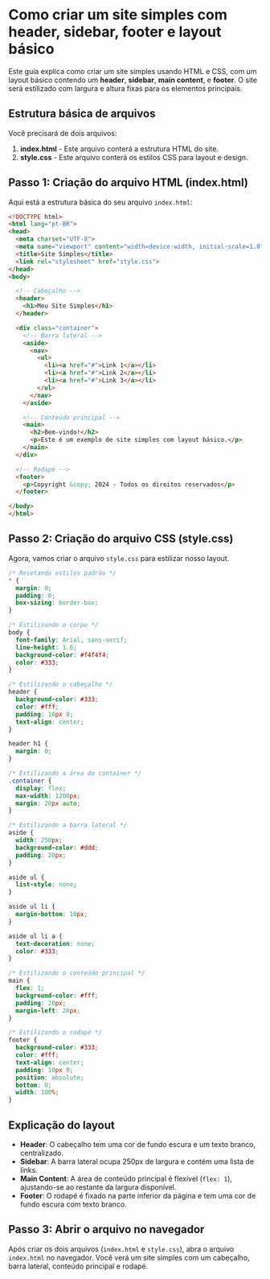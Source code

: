 
# Como criar um site simples com header, sidebar, footer e layout básico

Este guia explica como criar um site simples usando HTML e CSS, com um layout básico contendo um **header**, **sidebar**, **main content**, e **footer**. O site será estilizado com largura e altura fixas para os elementos principais.

## Estrutura básica de arquivos

Você precisará de dois arquivos:

1. **index.html** - Este arquivo conterá a estrutura HTML do site.
2. **style.css** - Este arquivo conterá os estilos CSS para layout e design.

## Passo 1: Criação do arquivo HTML (index.html)

Aqui está a estrutura básica do seu arquivo `index.html`:

```html
<!DOCTYPE html>
<html lang="pt-BR">
<head>
  <meta charset="UTF-8">
  <meta name="viewport" content="width=device-width, initial-scale=1.0">
  <title>Site Simples</title>
  <link rel="stylesheet" href="style.css">
</head>
<body>

  <!-- Cabeçalho -->
  <header>
    <h1>Meu Site Simples</h1>
  </header>

  <div class="container">
    <!-- Barra lateral -->
    <aside>
      <nav>
        <ul>
          <li><a href="#">Link 1</a></li>
          <li><a href="#">Link 2</a></li>
          <li><a href="#">Link 3</a></li>
        </ul>
      </nav>
    </aside>

    <!-- Conteúdo principal -->
    <main>
      <h2>Bem-vindo!</h2>
      <p>Este é um exemplo de site simples com layout básico.</p>
    </main>
  </div>

  <!-- Rodapé -->
  <footer>
    <p>Copyright &copy; 2024 - Todos os direitos reservados</p>
  </footer>

</body>
</html>
```

## Passo 2: Criação do arquivo CSS (style.css)

Agora, vamos criar o arquivo `style.css` para estilizar nosso layout.

```css
/* Resetando estilos padrão */
* {
  margin: 0;
  padding: 0;
  box-sizing: border-box;
}

/* Estilizando o corpo */
body {
  font-family: Arial, sans-serif;
  line-height: 1.6;
  background-color: #f4f4f4;
  color: #333;
}

/* Estilizando o cabeçalho */
header {
  background-color: #333;
  color: #fff;
  padding: 10px 0;
  text-align: center;
}

header h1 {
  margin: 0;
}

/* Estilizando a área do container */
.container {
  display: flex;
  max-width: 1200px;
  margin: 20px auto;
}

/* Estilizando a barra lateral */
aside {
  width: 250px;
  background-color: #ddd;
  padding: 20px;
}

aside ul {
  list-style: none;
}

aside ul li {
  margin-bottom: 10px;
}

aside ul li a {
  text-decoration: none;
  color: #333;
}

/* Estilizando o conteúdo principal */
main {
  flex: 1;
  background-color: #fff;
  padding: 20px;
  margin-left: 20px;
}

/* Estilizando o rodapé */
footer {
  background-color: #333;
  color: #fff;
  text-align: center;
  padding: 10px 0;
  position: absolute;
  bottom: 0;
  width: 100%;
}
```

## Explicação do layout

- **Header**: O cabeçalho tem uma cor de fundo escura e um texto branco, centralizado.
- **Sidebar**: A barra lateral ocupa 250px de largura e contém uma lista de links.
- **Main Content**: A área de conteúdo principal é flexível (`flex: 1`), ajustando-se ao restante da largura disponível.
- **Footer**: O rodapé é fixado na parte inferior da página e tem uma cor de fundo escura com texto branco.

## Passo 3: Abrir o arquivo no navegador

Após criar os dois arquivos (`index.html` e `style.css`), abra o arquivo `index.html` no navegador. Você verá um site simples com um cabeçalho, barra lateral, conteúdo principal e rodapé.

